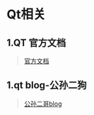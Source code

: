 # Qt相关

## 1.QT 官方文档

>[官方文档](https://doc.qt.io/qttreeview/index.html)

## 1.qt blog-公孙二狗
>[公孙二哥blog](https://qtdebug.com/qtbook/)